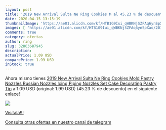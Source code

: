 ```yaml
---
layout: post
title: '2019 New Arrival Sulta Ne Ring Cookies M al 45.23 % de descuento'
date: 2020-04-15 13:15:19
thumbnailImage: 'https://ae01.alicdn.com/kf/HTB1G9Iui_qWBKNjSZFAq6ynSpXao/2019-New-Arrival-Sulta-Ne-Ring-Cookies-Mold-Pastry-Nozzles-Russian-Nozzles-Icing-Piping-Nozzles-Set.jpg_350x350._SL200_.jpg'
images: [ 'https://ae01.alicdn.com/kf/HTB1G9Iui_qWBKNjSZFAq6ynSpXao/2019-New-Arrival-Sulta-Ne-Ring-Cookies-Mold-Pastry-Nozzles-Russian-Nozzles-Icing-Piping-Nozzles-Set.jpg_350x350._SL200_.jpg' ]
comments: true
category: ofertas
author: ring
slug: 32863687945
description:
actualPrice: 1.09 USD
comparePrice: 1.99 USD
inStock: true
---
```


Ahora mismo tienes [2019 New Arrival Sulta Ne Ring Cookies Mold Pastry Nozzles Russian Nozzles Icing Piping Nozzles Set Cake Decorating Pastry Tip](https://www.amazon.com/dp/32863687945/?tag=redken08-20) a 1.09 USD (original: 1.99 USD) (45.23 %  de descuento) en el siguiente enlace!

[![](https://ae01.alicdn.com/kf/HTB1G9Iui_qWBKNjSZFAq6ynSpXao/2019-New-Arrival-Sulta-Ne-Ring-Cookies-Mold-Pastry-Nozzles-Russian-Nozzles-Icing-Piping-Nozzles-Set.jpg_350x350._SL200_.jpg)](https://www.amazon.com/dp/32863687945/?tag=redken08-20)

[Visítala!!!](https://www.amazon.com/dp/32863687945/?tag=redken08-20)

[Consulta otras ofertas en nuestro canal de telegram](https://t.me/s/ofertas25)
